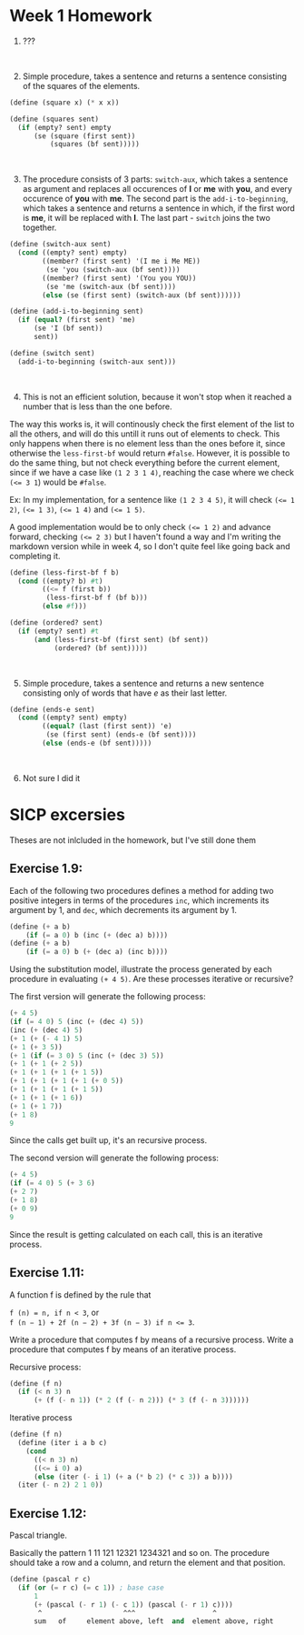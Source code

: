 # Week 1 Homework
1. ???

&nbsp;

2. Simple procedure, takes a sentence and returns a sentence consisting of the squares of the elements.

```scheme
(define (square x) (* x x))

(define (squares sent)
  (if (empty? sent) empty
      (se (square (first sent))
          (squares (bf sent)))))
```
&nbsp;

3. The procedure consists of 3 parts: `switch-aux`, which takes a sentence as argument and replaces all occurences of **I** or **me** with **you**, and every occurence of **you** with **me**. The second part is the `add-i-to-beginning`, which takes a sentence and returns a sentence in which, if the first word is **me**, it will be replaced with **I**. The last part - `switch` joins the two together.

```scheme
(define (switch-aux sent)
  (cond ((empty? sent) empty)
        ((member? (first sent) '(I me i Me ME))
         (se 'you (switch-aux (bf sent))))
        ((member? (first sent) '(You you YOU))
         (se 'me (switch-aux (bf sent))))
        (else (se (first sent) (switch-aux (bf sent))))))

(define (add-i-to-beginning sent)
  (if (equal? (first sent) 'me)
      (se 'I (bf sent))
      sent))

(define (switch sent)
  (add-i-to-beginning (switch-aux sent)))
```
&nbsp;

4. This is not an efficient solution, because it won't stop when it reached a number that is less than the one before.

The way this works is, it will continously check the first element of the list to all the others, and will do this untill it runs out of elements to check. This only happens when there is no element less than the ones before it, since otherwise the `less-first-bf` would return `#false`. However, it is possible to do the same thing, but not check everything before the current element, since if we have a case like `(1 2 3 1 4)`, reaching the case where we check `(<= 3 1`) would be `#false`.

Ex: In my implementation, for a sentence like `(1 2 3 4 5)`, it will check `(<= 1 2)`, `(<= 1 3)`, `(<= 1 4)` and `(<= 1 5)`.

A good implementation would be to only check `(<= 1 2)` and advance forward, checking `(<= 2 3)` but I haven't found a way and I'm writing the markdown version while in week 4, so I don't quite feel like going back and completing it.

```scheme
(define (less-first-bf f b)
  (cond ((empty? b) #t)
        ((<= f (first b))
         (less-first-bf f (bf b)))
        (else #f)))

(define (ordered? sent)
  (if (empty? sent) #t
      (and (less-first-bf (first sent) (bf sent))
           (ordered? (bf sent)))))
```
&nbsp;

5. Simple procedure, takes a sentence and returns a new sentence consisting only of words that have *e* as their last letter.

```scheme
(define (ends-e sent)
  (cond ((empty? sent) empty)
        ((equal? (last (first sent)) 'e)
         (se (first sent) (ends-e (bf sent))))
        (else (ends-e (bf sent)))))
```
&nbsp;

6. Not sure I did it

# SICP excersies
Theses are not inlcluded in the homework, but I've still done them

## Exercise 1.9: 
Each of the following two procedures defines a method for adding two positive integers in terms of the procedures `inc`, which increments its argument by 1, and `dec`, which decrements its argument by 1.
```scheme
(define (+ a b)
    (if (= a 0) b (inc (+ (dec a) b))))
(define (+ a b)
    (if (= a 0) b (+ (dec a) (inc b))))
```
Using the substitution model, illustrate the process generated by each procedure in evaluating `(+ 4 5)`. Are these processes iterative or recursive?

The first version will generate the following process:
```scheme
(+ 4 5)
(if (= 4 0) 5 (inc (+ (dec 4) 5))
(inc (+ (dec 4) 5)
(+ 1 (+ (- 4 1) 5)
(+ 1 (+ 3 5))
(+ 1 (if (= 3 0) 5 (inc (+ (dec 3) 5))
(+ 1 (+ 1 (+ 2 5))
(+ 1 (+ 1 (+ 1 (+ 1 5))
(+ 1 (+ 1 (+ 1 (+ 1 (+ 0 5))
(+ 1 (+ 1 (+ 1 (+ 1 5))
(+ 1 (+ 1 (+ 1 6))
(+ 1 (+ 1 7))
(+ 1 8)
9
```
Since the calls get built up, it's an recursive process.

The second version will generate the following process:
```scheme
(+ 4 5)
(if (= 4 0) 5 (+ 3 6)
(+ 2 7)
(+ 1 8)
(+ 0 9)
9
```
Since the result is getting calculated on each call, this is an iterative process.


## Exercise 1.11: 
A function f is defined by the rule that

`f (n) = n, if n < 3`, or \
`f (n − 1) + 2f (n − 2) + 3f (n − 3) if n <= 3`.

Write a procedure that computes f by means of a recursive process. Write a procedure that computes f by means of an iterative process.

Recursive process:

```scheme
(define (f n)
  (if (< n 3) n
      (+ (f (- n 1)) (* 2 (f (- n 2))) (* 3 (f (- n 3))))))
```

Iterative process
```scheme
(define (f n)
  (define (iter i a b c)
    (cond
      ((< n 3) n)
      ((<= i 0) a)
      (else (iter (- i 1) (+ a (* b 2) (* c 3)) a b))))
  (iter (- n 2) 2 1 0))
```

## Exercise 1.12: 
Pascal triangle.

Basically the pattern 1 11 121 12321 1234321 and so on. The procedure should take a row and a column, and return the element and that position.

```scheme
(define (pascal r c)
  (if (or (= r c) (= c 1)) ; base case
      1
      (+ (pascal (- r 1) (- c 1)) (pascal (- r 1) c))))
       ^                    ^^^                   ^
      sum   of     element above, left  and  element above, right
```
